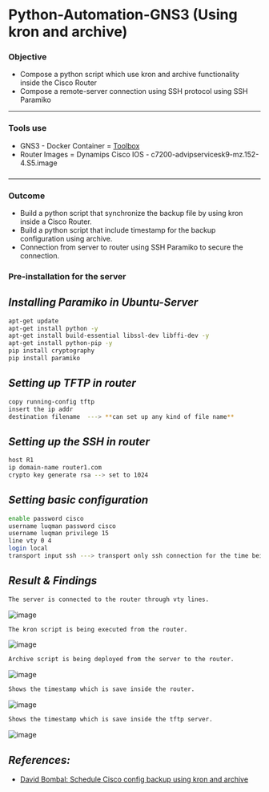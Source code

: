 # Python-Automation-GNS3 (Using kron and archive)

### Objective
+ Compose a python script which use kron and archive functionality inside the Cisco Router
+ Compose a remote-server connection using SSH protocol using SSH Paramiko
***
### Tools use
+ GNS3 - Docker Container = [Toolbox](https://docs.gns3.com/appliances/net_toolbox.html) 
+ Router Images = Dynamips Cisco IOS - c7200-advipservicesk9-mz.152-4.S5.image
### 
***
### Outcome 
+ Build a python script that synchronize the backup file by using kron inside a Cisco Router.
+ Build a python script that include timestamp for the backup configuration using archive.
+ Connection from server to router using SSH Paramiko to secure the connection.

### Pre-installation for the server
## *Installing Paramiko in Ubuntu-Server*
```bash
apt-get update
apt-get install python -y
apt-get install build-essential libssl-dev libffi-dev -y
apt-get install python-pip -y
pip install cryptography
pip install paramiko
````
## *Setting up TFTP in router*
```bash
copy running-config tftp 
insert the ip addr 
destination filename  ---> **can set up any kind of file name**
```
## *Setting up the SSH in router*
```bash
host R1
ip domain-name router1.com
crypto key generate rsa --> set to 1024
```
## *Setting basic configuration*
```bash
enable password cisco
username luqman password cisco
username luqman privilege 15
line vty 0 4
login local
transport input ssh ---> transport only ssh connection for the time being
```
## *Result & Findings*
```markdown
The server is connected to the router through vty lines.
```
![image](https://user-images.githubusercontent.com/60979170/102311102-366af680-3fa7-11eb-9dd0-025235fc1646.png)


```markdown
The kron script is being executed from the router.
```
![image](https://user-images.githubusercontent.com/60979170/102311249-7cc05580-3fa7-11eb-94f5-11509d368e82.png)



```markdown
Archive script is being deployed from the server to the router.
```
![image](https://user-images.githubusercontent.com/60979170/102311447-dd4f9280-3fa7-11eb-950b-c5bf60c4b2ea.png)



```markdown
Shows the timestamp which is save inside the router.
```
![image](https://user-images.githubusercontent.com/60979170/102311530-ff491500-3fa7-11eb-8d86-33a3d7f4cff2.png)



```markdown
Shows the timestamp which is save inside the tftp server.
```
![image](https://user-images.githubusercontent.com/60979170/102311651-2f90b380-3fa8-11eb-8ebd-e32318641a7b.png)



## *References:*
+ [David Bombal: Schedule Cisco config backup using kron and archive](https://youtu.be/-y-HUJOI8i4)

